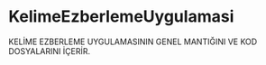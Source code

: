 # KelimeEzberlemeUygulamasi
 KELİME EZBERLEME UYGULAMASININ GENEL MANTIĞINI VE KOD DOSYALARINI İÇERİR.
